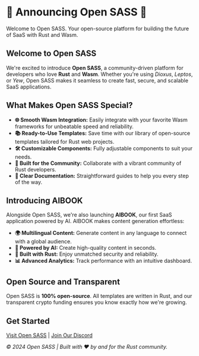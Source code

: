 # 🚨 Announcing Open SASS 🚨

Welcome to Open SASS. Your open-source platform for building the future of SaaS with Rust and Wasm.

## Welcome to Open SASS

We're excited to introduce **Open SASS**, a community-driven platform for developers who love **Rust** and **Wasm**. Whether you're using _Dioxus_, _Leptos_, or _Yew_, Open SASS makes it seamless to create fast, secure, and scalable SaaS applications.

## What Makes Open SASS Special?

- **🌐 Smooth Wasm Integration:** Easily integrate with your favorite Wasm frameworks for unbeatable speed and reliability.
- **📚 Ready-to-Use Templates:** Save time with our library of open-source templates tailored for Rust web projects.
- **🛠️ Customizable Components:** Fully adjustable components to suit your needs.
- **🤝 Built for the Community:** Collaborate with a vibrant community of Rust developers.
- **📖 Clear Documentation:** Straightforward guides to help you every step of the way.

## Introducing AIBOOK

Alongside Open SASS, we're also launching **AIBOOK**, our first SaaS application powered by AI. AIBOOK makes content generation effortless:

- **🌍 Multilingual Content:** Generate content in any language to connect with a global audience.
- **🤖 Powered by AI:** Create high-quality content in seconds.
- **🦀 Built with Rust:** Enjoy unmatched security and reliability.
- **📊 Advanced Analytics:** Track performance with an intuitive dashboard.

## Open Source and Transparent

Open SASS is **100% open-source**. All templates are written in Rust, and our transparent crypto funding ensures you know exactly how we're growing.

## Get Started

[Visit Open SASS](https://opensass.org) | [Join Our Discord](https://discord.gg/b5JbvHW5nv)

_© 2024 Open SASS | Built with ❤️ by and for the Rust community._
